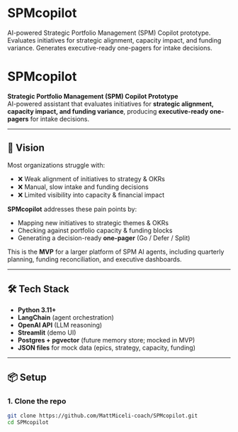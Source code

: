 # SPMcopilot
AI-powered Strategic Portfolio Management (SPM) Copilot prototype.  Evaluates initiatives for strategic alignment, capacity impact, and funding variance.  Generates executive-ready one-pagers for intake decisions.

# SPMcopilot

**Strategic Portfolio Management (SPM) Copilot Prototype**  
AI-powered assistant that evaluates initiatives for **strategic alignment, capacity impact, and funding variance**, producing **executive-ready one-pagers** for intake decisions.

---

## 🚀 Vision
Most organizations struggle with:
- ❌ Weak alignment of initiatives to strategy & OKRs  
- ❌ Manual, slow intake and funding decisions  
- ❌ Limited visibility into capacity & financial impact  

**SPMcopilot** addresses these pain points by:
- Mapping new initiatives to strategic themes & OKRs  
- Checking against portfolio capacity & funding blocks  
- Generating a decision-ready **one-pager** (Go / Defer / Split)  

This is the **MVP** for a larger platform of SPM AI agents, including quarterly planning, funding reconciliation, and executive dashboards.

---

## 🛠️ Tech Stack
- **Python 3.11+**
- **LangChain** (agent orchestration)
- **OpenAI API** (LLM reasoning)
- **Streamlit** (demo UI)
- **Postgres + pgvector** (future memory store; mocked in MVP)
- **JSON files** for mock data (epics, strategy, capacity, funding)

---

## 📦 Setup

### 1. Clone the repo
```bash
git clone https://github.com/MattMiceli-coach/SPMcopilot.git
cd SPMcopilot
